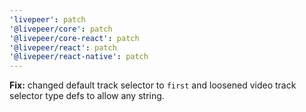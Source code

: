 ```yaml
---
'livepeer': patch
'@livepeer/core': patch
'@livepeer/core-react': patch
'@livepeer/react': patch
'@livepeer/react-native': patch
---
```


**Fix:** changed default track selector to `first` and loosened video track selector type defs to allow any string.

